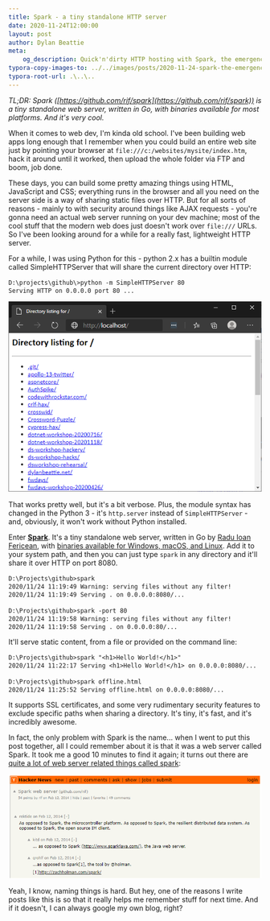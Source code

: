 ```yaml
---
title: Spark - a tiny standalone HTTP server
date: 2020-11-24T12:00:00
layout: post
author: Dylan Beattie
meta:
    og_description: Quick'n'dirty HTTP hosting with Spark, the emergency web server
typora-copy-images-to: ../../images/posts/2020-11-24-spark-the-emergency-web-server/
typora-root-url: .\..\..
---
```

*TL;DR: Spark ([https://github.com/rif/spark](https://github.com/rif/spark)) is a tiny standalone web server, written in Go, with binaries available for most platforms. And it's very cool.*

When it comes to web dev, I'm kinda old school. I've been building web apps long enough that I remember when you could build an entire web site just by pointing your browser at `file:///c:/websites/mysite/index.htm`, hack it around until it worked, then upload the whole folder via FTP and boom, job done.

These days, you can build some pretty amazing things using HTML, JavaScript and CSS; everything runs in the browser and all you need on the server side is a way of sharing static files over HTTP. But for all sorts of reasons - mainly to with security around things like AJAX requests - you're gonna need an actual web server running on your dev machine; most of the cool stuff that the modern web does just doesn't work over `file:///` URLs. So I've been looking around for a while for a really fast, lightweight HTTP server.

For a while, I was using Python for this - python 2.x has a builtin module called SimpleHTTPServer that will share the current directory over HTTP:

````
D:\projects\github\>python -m SimpleHTTPServer 80
Serving HTTP on 0.0.0.0 port 80 ...
````

![image-20201124104555262](/images/posts/2020-11-24-spark-the-emergency-web-server/image-20201124104555262.png)

That works pretty well, but it's a bit verbose. Plus, the module syntax has changed in the Python 3 - it's `http.server` instead of `SimpleHTTPServer` - and, obviously, it won't work without Python installed.

Enter **[Spark](https://github.com/rif/spark)**. It's a tiny standalone web server, written in Go by [Radu Ioan Fericean](https://www.fericean.ro/), with [binaries available for Windows, macOS, and Linux](https://github.com/rif/spark/releases). Add it to your system path, and then you can just type `spark` in any directory and it'll share it over HTTP on port 8080.

```
D:\Projects\github>spark
2020/11/24 11:19:49 Warning: serving files without any filter!
2020/11/24 11:19:49 Serving . on 0.0.0.0:8080/...

D:\Projects\github>spark -port 80
2020/11/24 11:19:58 Warning: serving files without any filter!
2020/11/24 11:19:58 Serving . on 0.0.0.0:80/...
```

 It'll serve static content, from a file or provided on the command line:

```
D:\Projects\github>spark "<h1>Hello World!</h1>"
2020/11/24 11:22:17 Serving <h1>Hello World!</h1> on 0.0.0.0:8080/...

D:\Projects\github>spark offline.html
2020/11/24 11:25:52 Serving offline.html on 0.0.0.0:8080/...
```

It supports SSL certificates, and some very rudimentary security features to exclude specific paths when sharing a directory. It's tiny, it's fast, and it's incredibly awesome.

In fact, the only problem with Spark is the name... when I went to put this post together, all I could remember about it is that it was a web server called Spark. It took me a good 10 minutes to find it again; it turns out there are [quite a lot of web server related things called spark](https://www.google.com/search?q=spark+web+server):

![[image-20201124113121663](https://news.ycombinator.com/item?id=7224162)](/images/posts/2020-11-24-spark-the-emergency-web-server/image-20201124113121663.png)

Yeah, I know, naming things is hard. But hey, one of the reasons I write posts like this is so that it really helps me remember stuff for next time. And if it doesn't, I can always google my own blog, right?
